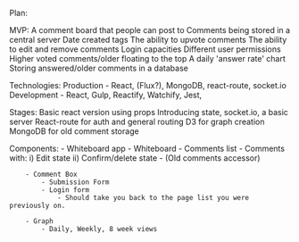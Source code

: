 Plan:


MVP:
	A comment board that people can post to
	Comments being stored in a central server
	Date created tags
	The ability to upvote comments
	The ability to edit and remove comments
	Login capacities
	Different user permissions
	Higher voted comments/older floating to the top
	A daily 'answer rate' chart
	Storing answered/older comments in a database

Technologies:
	Production - 	React, (Flux?), MongoDB, react-route, socket.io
	Development - 	React, Gulp, Reactify, Watchify, Jest,  

Stages:
	Basic react version using props
	Introducing state, socket.io, a basic server
	React-route for auth and general routing
	D3 for graph creation
	MongoDB for old comment storage

Components:
	- Whiteboard app
		- Whiteboard
			- Comments list
				- Comments with:
					i) 	Edit state 
					ii)	Confirm/delete state
			- (Old comments accessor)

		- Comment Box
			- Submission Form
			- Login form 
				- Should take you back to the page list you were 	previously on.

		- Graph 
			- Daily, Weekly, 8 week views
